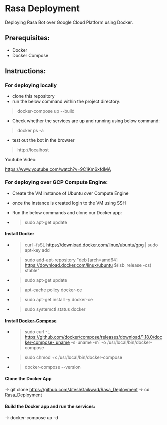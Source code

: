 # Rasa Deployment
Deploying Rasa Bot over Google Cloud Platform using Docker.

## Prerequisites:
- Docker
- Docker Compose


## Instructions:
### For deploying locally

- clone this repository
- run the below command within the project directory:
>  docker-compose up --build

- Check whether the services are up and running using below command:
> docker ps -a

- test out the bot in the browser
> http://localhost

Youtube Video:

https://www.youtube.com/watch?v=9C1Km6xfdMA

### For deploying over GCP Compute Engine:
- Create the VM instance of Ubuntu over Compute Engine
- once the instance is created login to the VM using SSH
- Run the below commands and clone our Docker app:

 - > sudo apt-get update
 
#### Install Docker

- > curl -fsSL https://download.docker.com/linux/ubuntu/gpg | sudo apt-key add 
- > sudo add-apt-repository "deb [arch=amd64] https://download.docker.com/linux/ubuntu $(lsb_release -cs) stable"
- > sudo apt-get update
- >  apt-cache policy docker-ce
- > sudo apt-get install -y docker-ce
- > sudo systemctl status docker
     
#### Install [Docker-Compose](https://www.digitalocean.com/community/tutorials/how-to-install-docker-compose-on-ubuntu-16-04)
- > sudo curl -L https://github.com/docker/compose/releases/download/1.18.0/docker-compose-`uname -s`-`uname -m` -o /usr/local/bin/docker-compose

- > sudo chmod +x /usr/local/bin/docker-compose
- > docker-compose --version

#### Clone the Docker App
-> git clone https://github.com/JiteshGaikwad/Rasa_Deployment
-> cd Rasa_Deployment

#### Build the Docker app and run the services:
-> docker-compose up -d
